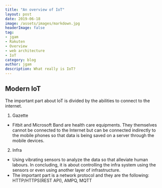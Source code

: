 ```yaml
---
title: "An overview of IoT"
layout: post
date: 2019-06-18
image: /assets/images/markdown.jpg
headerImage: false
tag:
- jgam
- Rakuten
- Overview
- web architecture
- IoT
category: blog
author: jgam
description: What really is IoT?
---
```


## Modern IoT

The important part about IoT is divided by the abilities to connect to the internet.

1. Gazette
- Fitbit and Microsoft Band are health care equipments. They themselves cannot be connected to the Internet but can be connected indirectly to the mobile phones so that data is being saved on a server through the mobile devices.

2. Infra
- Using vibrating sensors to analyze the data so that alleviate human labours. In concluding, it is about controlling the infra system using the sensors or even using another layer of infrastructure.
- The important part is a network protocol and they are the following: HTTP/HTTPS(REST API), AMPQ, MQTT


